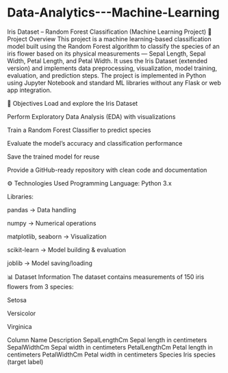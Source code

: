 # Data-Analytics---Machine-Learning
Iris Dataset – Random Forest Classification (Machine Learning Project)
📌 Project Overview
This project is a machine learning-based classification model built using the Random Forest algorithm to classify the species of an iris flower based on its physical measurements — Sepal Length, Sepal Width, Petal Length, and Petal Width.
It uses the Iris Dataset (extended version) and implements data preprocessing, visualization, model training, evaluation, and prediction steps.
The project is implemented in Python using Jupyter Notebook and standard ML libraries without any Flask or web app integration.

🎯 Objectives
Load and explore the Iris Dataset

Perform Exploratory Data Analysis (EDA) with visualizations

Train a Random Forest Classifier to predict species

Evaluate the model’s accuracy and classification performance

Save the trained model for reuse

Provide a GitHub-ready repository with clean code and documentation

⚙️ Technologies Used
Programming Language: Python 3.x

Libraries:

pandas → Data handling

numpy → Numerical operations

matplotlib, seaborn → Visualization

scikit-learn → Model building & evaluation

joblib → Model saving/loading

📊 Dataset Information
The dataset contains measurements of 150 iris flowers from 3 species:

Setosa

Versicolor

Virginica

Column Name	Description
SepalLengthCm	Sepal length in centimeters
SepalWidthCm	Sepal width in centimeters
PetalLengthCm	Petal length in centimeters
PetalWidthCm	Petal width in centimeters
Species	Iris species (target label)
